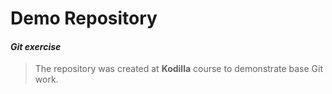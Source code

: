 # Demo Repository
#### *Git exercise*
>The repository was created at **Kodilla** course to demonstrate base Git work.  
